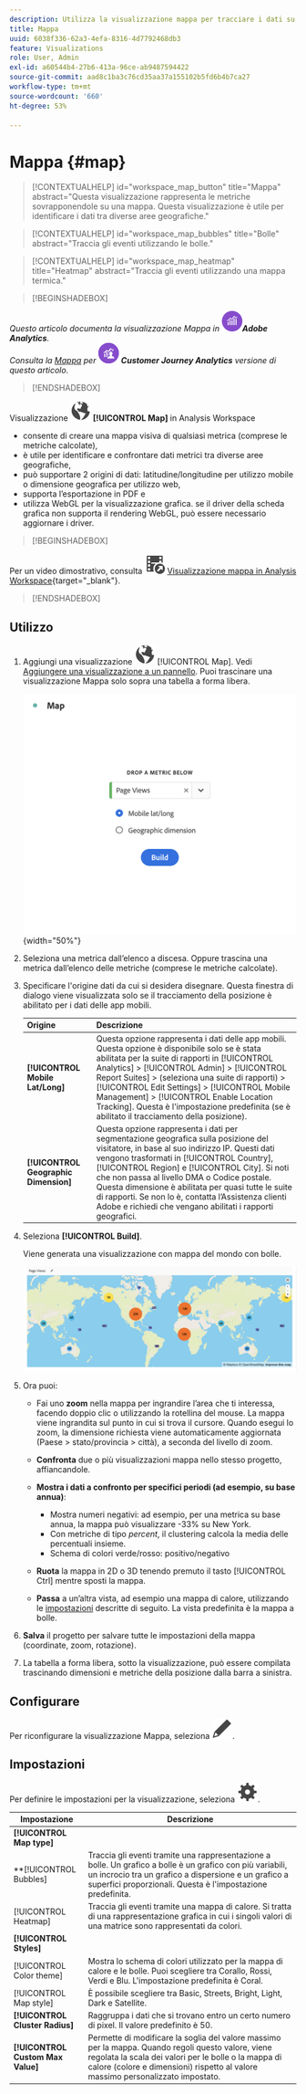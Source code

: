 ```yaml
---
description: Utilizza la visualizzazione mappa per tracciare i dati su una visualizzazione mappa geografica.
title: Mappa
uuid: 6038f336-62a3-4efa-8316-4d7792468db3
feature: Visualizations
role: User, Admin
exl-id: a60544b4-27b6-413a-96ce-ab9487594422
source-git-commit: aad8c1ba3c76cd35aa37a155102b5fd6b4b7ca27
workflow-type: tm+mt
source-wordcount: '660'
ht-degree: 53%

---
```


# Mappa {#map}

<!-- markdownlint-disable MD034 -->

<!-- markdownlint-disable MD034 -->

>[!CONTEXTUALHELP]
>id="workspace_map_button"
>title="Mappa"
>abstract="Questa visualizzazione rappresenta le metriche sovrapponendole su una mappa. Questa visualizzazione è utile per identificare i dati tra diverse aree geografiche."

<!-- markdownlint-enable MD034 -->

<!-- markdownlint-disable MD034 -->

>[!CONTEXTUALHELP]
>id="workspace_map_bubbles"
>title="Bolle"
>abstract="Traccia gli eventi utilizzando le bolle."

<!-- markdownlint-enable MD034 -->

<!-- markdownlint-disable MD034 -->

>[!CONTEXTUALHELP]
>id="workspace_map_heatmap"
>title="Heatmap"
>abstract="Traccia gli eventi utilizzando una mappa termica."

<!-- markdownlint-enable MD034 -->


>[!BEGINSHADEBOX]

_Questo articolo documenta la visualizzazione Mappa in_ ![AdobeAnalytics](/help/assets/icons/AdobeAnalytics.svg) _&#x200B;**Adobe Analytics**._<br/>_Consulta la [Mappa](https://experienceleague.adobe.com/it/docs/analytics-platform/using/cja-workspace/visualizations/map) per_ ![CustomerJourneyAnalytics](/help/assets/icons/CustomerJourneyAnalytics.svg) _&#x200B;**Customer Journey Analytics** versione di questo articolo._

>[!ENDSHADEBOX]



Visualizzazione ![Globe](/help/assets/icons/Globe.svg) **[!UICONTROL Map]** in Analysis Workspace

* consente di creare una mappa visiva di qualsiasi metrica (comprese le metriche calcolate),
* è utile per identificare e confrontare dati metrici tra diverse aree geografiche,
* può supportare 2 origini di dati: latitudine/longitudine per utilizzo mobile o dimensione geografica per utilizzo web,
* supporta l’esportazione in PDF e
* utilizza WebGL per la visualizzazione grafica. se il driver della scheda grafica non supporta il rendering WebGL, può essere necessario aggiornare i driver.


>[!BEGINSHADEBOX]

Per un video dimostrativo, consulta ![VideoCheckedOut](/help/assets/icons/VideoCheckedOut.svg) [Visualizzazione mappa in Analysis Workspace](https://video.tv.adobe.com/v/329423/?quality=12&captions=ita){target="_blank"}.

>[!ENDSHADEBOX]


## Utilizzo

1. Aggiungi una visualizzazione ![Mappa](/help/assets/icons/Globe.svg) [!UICONTROL Map]. Vedi [Aggiungere una visualizzazione a un pannello](freeform-analysis-visualizations.md#add-visualizations-to-a-panel). Puoi trascinare una visualizzazione Mappa solo sopra una tabella a forma libera.

   ![Configurazione mappa](assets/map-configuration.png){width="50%"}

1. Seleziona una metrica dall’elenco a discesa. Oppure trascina una metrica dall’elenco delle metriche (comprese le metriche calcolate).
1. Specificare l&#39;origine dati da cui si desidera disegnare. Questa finestra di dialogo viene visualizzata solo se il tracciamento della posizione è abilitato per i dati delle app mobili.

   | Origine | Descrizione |
   | --- | --- |
   | **[!UICONTROL Mobile Lat/Long]** | Questa opzione rappresenta i dati delle app mobili. Questa opzione è disponibile solo se è stata abilitata per la suite di rapporti in [!UICONTROL Analytics] > [!UICONTROL Admin] > [!UICONTROL Report Suites] > (seleziona una suite di rapporti) > [!UICONTROL Edit Settings] > [!UICONTROL Mobile Management] > [!UICONTROL Enable Location Tracking]. Questa è l&#39;impostazione predefinita (se è abilitato il tracciamento della posizione). |
   | **[!UICONTROL Geographic Dimension]** | Questa opzione rappresenta i dati per segmentazione geografica sulla posizione del visitatore, in base al suo indirizzo IP. Questi dati vengono trasformati in [!UICONTROL Country], [!UICONTROL Region] e [!UICONTROL City]. Si noti che non passa al livello DMA o Codice postale. Questa dimensione è abilitata per quasi tutte le suite di rapporti. Se non lo è, contatta l’Assistenza clienti Adobe e richiedi che vengano abilitati i rapporti geografici. |

1. Seleziona **[!UICONTROL Build]**.

   Viene generata una visualizzazione con mappa del mondo con bolle.

   ![](assets/bubble-world-view.png)

1. Ora puoi:

   * Fai uno **zoom** nella mappa per ingrandire l’area che ti interessa, facendo doppio clic o utilizzando la rotellina del mouse. La mappa viene ingrandita sul punto in cui si trova il cursore. Quando esegui lo zoom, la dimensione richiesta viene automaticamente aggiornata (Paese > stato/provincia > città), a seconda del livello di zoom.
   * **Confronta** due o più visualizzazioni mappa nello stesso progetto, affiancandole.
   * **Mostra i dati a confronto per specifici periodi (ad esempio, su base annua)**:

      * Mostra numeri negativi: ad esempio, per una metrica su base annua, la mappa può visualizzare -33% su New York.
      * Con metriche di tipo *percent*, il clustering calcola la media delle percentuali insieme.
      * Schema di colori verde/rosso: positivo/negativo

   * **Ruota** la mappa in 2D o 3D tenendo premuto il tasto [!UICONTROL Ctrl] mentre sposti la mappa.

   * **Passa** a un’altra vista, ad esempio una mappa di calore, utilizzando le [impostazioni](/help/analyze/analysis-workspace/visualizations/map-visualization.md#section_5F89C620A6AA42BC8E0955478B3A427E) descritte di seguito. La vista predefinita è la mappa a bolle.

1. **Salva** il progetto per salvare tutte le impostazioni della mappa (coordinate, zoom, rotazione).
1. La tabella a forma libera, sotto la visualizzazione, può essere compilata trascinando dimensioni e metriche della posizione dalla barra a sinistra.



## Configurare

Per riconfigurare la visualizzazione Mappa, seleziona ![Modifica](/help/assets/icons/Edit.svg).


## Impostazioni

Per definire le impostazioni per la visualizzazione, seleziona ![Impostazione](/help/assets/icons/Setting.svg).

| Impostazione | Descrizione |
|--- |--- |
| **[!UICONTROL Map type]** | |
| **[!UICONTROL Bubbles] | Traccia gli eventi tramite una rappresentazione a bolle. Un grafico a bolle è un grafico con più variabili, un incrocio tra un grafico a dispersione e un grafico a superfici proporzionali. Questa è l&#39;impostazione predefinita. |
| [!UICONTROL Heatmap] | Traccia gli eventi tramite una mappa di calore. Si tratta di una rappresentazione grafica in cui i singoli valori di una matrice sono rappresentati da colori. |
| **[!UICONTROL Styles]** | |
| [!UICONTROL Color theme] | Mostra lo schema di colori utilizzato per la mappa di calore e le bolle. Puoi scegliere tra Corallo, Rossi, Verdi e Blu. L&#39;impostazione predefinita è Coral. |
| [!UICONTROL Map style] | È possibile scegliere tra Basic, Streets, Bright, Light, Dark e Satellite. |
| **[!UICONTROL Cluster Radius]** | Raggruppa i dati che si trovano entro un certo numero di pixel. Il valore predefinito è 50. |
| **[!UICONTROL Custom Max Value]** | Permette di modificare la soglia del valore massimo per la mappa. Quando regoli questo valore, viene regolata la scala dei valori per le bolle o la mappa di calore (colore e dimensioni) rispetto al valore massimo personalizzato impostato. |

<!--
## Build a time-parting heatmap

Here is a video on the topic:

>[!VIDEO](https://video.tv.adobe.com/v/328243/?quality=12&captions=ita)

-->

